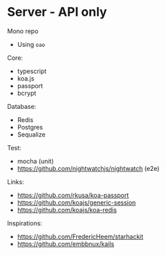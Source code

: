 # Server - API only

Mono repo

* Using `oao`

Core:

* typescript
* koa.js
* passport
* bcrypt

Database:

* Redis
* Postgres
* Sequalize 

Test:

* mocha (unit)
* https://github.com/nightwatchjs/nightwatch (e2e)
       
Links:
        
* https://github.com/rkusa/koa-passport
* https://github.com/koajs/generic-session
* https://github.com/koajs/koa-redis
         

Inspirations:

* https://github.com/FredericHeem/starhackit
* https://github.com/embbnux/kails

